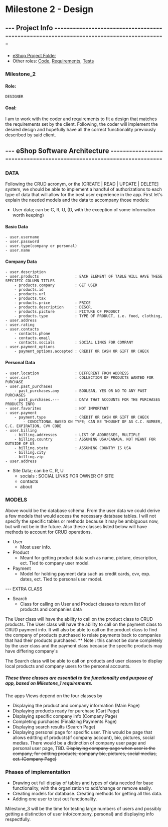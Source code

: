 # Milestone 2 - Design

## --- Project Info ---------------------------------------------------------------------------------------

- [eShop Project Folder](https://github.com/Eshop-project/CS-350)
- Other roles: [Code](https://github.com/Eshop-project/CS-350/blob/master/docs/plan/Milestone_2/Code.md), [Requirements](https://github.com/Eshop-project/CS-350/blob/master/docs/plan/Milestone_2/Requirements.md), [Tests](https://github.com/Eshop-project/CS-350/blob/master/docs/plan/Milestone_2/Test.md)

### Milestone_2

#### Role: 

    DESIGNER

#### Goal: 

I am to work with the coder and requirements to fit a design that matches the requirements set by the client. Following, the coder will implement the desired design and hopefully have all the correct functionality previously described by said client.

## --- eShop Software Architecture --------------------------------------------------------------------

### DATA

Following the CRUD acronym, or the [CREATE | READ | UPDATE | DELETE] system, we should be able to implement a handful of authorizations to each type of data that will allow for the best user experience in the app. First let's explain the needed models and the data to accompany those models:

- User data; can be C, R, U, (D, with the exception of some information worth keeping)
#### Basic Data
    - user.username
    - user.password
    - user.type(company or personal)
    - user.name
    
#### Company Data
    - user.description
    - user.products                : EACH ELEMENT OF TABLE WILL HAVE THESE SPECIFIC COLUMN TITLES
        - products.company         : GET USER
        - products.id
        - products.url
        - products.tax
        - products.price           : PRICE
        - products.description     : DESCR.
        - products.picture         : PICTURE OF PRODUCT
        - products.type            : TYPE OF PRODUCT, i.e. food, clothing, 
    - user.address
    - user.rating
    - user.contacts
        - contacts.phone
        - contacts.email
        - contacts.socials         : SOCIAL LINKS FOR COMPANY
    - user.payment_options
        - payment_options.accepted : CREDIT OR CASH OR GIFT OR CHECK

#### Personal Data
    - user.location                : DIFFERENT FROM ADDRESS
    - user.cart                    : COLLECTION OF PRODUCTS WANTED FOR PURCHASE
    - user.past_purchases
        - past_purchases.any       : BOOLEAN, YES OR NO TO ANY PAST PURCHASES
        - past_purchases.---       : DATA THAT ACCOUNTS FOR THE PURCHASES PRODUCTS INFO
    - user.favorites               : NOT IMPORTANT
    - user.payment
        - payment.type             : CREDIT OR CASH OR GIFT OR CHECK
            - CONDITIONAL BASED ON TYPE; CAN BE THOUGHT OF AS C.C. NUMBER, C.C. EXPIRATION, CVV CODE
    - user.billing
        - billing.addresses        : LIST OF ADDRESSES, MULTIPLE
        - billing.country          : ASSUMING USA/CANADA, NOT MEANT FOR OUTSIDE OF US
        - billing.state            : ASSUMING COUNTRY IS USA
        - billing.city
        - billing.zip
    - user.address
    
- Site Data; can be C, R, U
    - socials                      : SOCIAL LINKS FOR OWNER OF SITE
    - contacts
    - about
    


### MODELS

Above would be the database schema. From the user data we could derive a few models that would access the necessary database tables. I will not specify the specific tables or methods because it may be ambiguous now, but will not be in the future. Also these classes listed below will have methods to account for CRUD operations.

- User 
    - Most user info.
- Product
    - Meant for getting product data such as name, picture, description, ect. Tied to company user model.
- Payment
    - Model for holding payment data such as credit cards, cvv, exp. dates, ect. Tied to personal user model.
    
--- EXTRA CLASS

- Search 
    - Class for calling on User and Product classes to return list of products and companies data
    
The User class will have the ability to call on the product class to CRUD products.
The User class will have the ability to call on the payment class to CRUD payment info. It will also be able to call on the product class to find the company of products purchased to relate payments back to companies that had their products purchased.
** Note : this cannot be done completely by the user class and the payment class because the specific products may have differing company's

The Search class will be able to call on products and user classes to display local products and company users to the personal accounts.

##### These three classes are essential to the functionality and purpose of app, based on Milestone_1 requirements.

The apps Views depend on the four classes by 
- Displaying the product and company information (Main Page)
- Displaying products ready for purchase (Cart Page)
- Displaying specific company info (Company Page)
- Completing purchases (Finalizing Payments Page)
- Displaying search results (Search Page)
- Displaying personal page for specific user. This would be page that allows editting of products(if company account), bio, pictures, social medias. There would be a distinction of company user page and personal user page, TBD. ~~Displaying company page when user is the company, for editting products, company bio, pictures, social medias, ect. (Company Page)~~

### Phases of implementation

- Drawing out full display of tables and types of data needed for base functionality, with the organization to add/change or remove easily. 
- Creating models for database. Creating methods for getting all this data.
- Adding one user to test out functionality.

Milestone_3 will be the time for testing large numbers of users and possibly getting a distinction of user info(company, personal) and displaying info respectfully.
